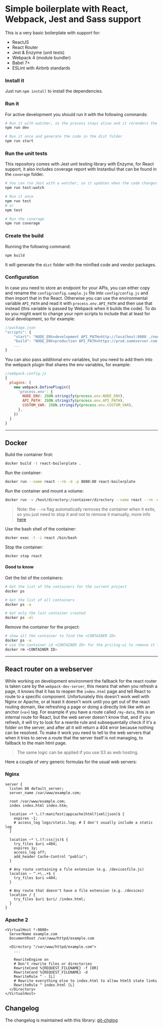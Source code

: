 # Simple boilerplate with React, Webpack, Jest and Sass support

This is a very basic boilerplate with support for:

* ReactJS
* React Router
* Jest & Enzyme (unit tests)
* Webpack 4 (module bundler)
* Babel 7+
* ESLint with Airbnb standards

### Install it

Just run `npm install` to install the dependencies.

### Run it

For active development you should run it with the following commands:

```bash
# Run it with watcher, so the process stays alive and it rerenders the page every time you apply a change to the code
npm run dev

# Run it once and generate the code in the dist folder
npm run start
```

### Run the unit tests

This repository comes with Jest unit testing library with Enzyme, for React support, it also includes coverage report with Instanbul that can be found in the `coverage` folder.

```bash
# You can run Jest with a watcher, so it updates when the code changes
npm run test:watch

# Run it once
npm run test 
# or 
npm test

# Run the coverage
npm run coverage
```

### Create the build

Running the following command:

```bash
npm build
```

It will generate the `dist` folder with the minified code and vendor packages.

### Configuration

In case you need to store an endpoint for your APIs, you can either copy and rename the `config/config.sample.js` file into `config/config.js` and then import that in the React. Otherwise you can use the environmental variable `API_PATH` and read it with `process.env.API_PATH` and then use that instead (this variable is passed by Webpack when it builds the code). To do so you might want to change your npm scripts to include that at least for local development, so for example:

```javascript
//package.json
"scripts": {
    "start": "NODE_ENV=development API_PATH=http://localhost:8080 ./node_modules/webpack/bin/webpack.js --mode development",
    "build": "NODE_ENV=production API_PATH=https://prod.someserver.com ./node_modules/webpack/bin/webpack.js --mode production",
    ...
}

```

You can also pass additional env variables, but you need to add them into the webpack plugin that shares the env variables, for example:

```javascript
//webpack.config.js
{
  plugins: [
    new webpack.DefinePlugin({
      'process.env': {
        NODE_ENV: JSON.stringify(process.env.NODE_ENV),
        API_PATH: JSON.stringify(process.env.API_PATH),
        CUSTOM_VAR: JSON.stringify(process.env.CUSTOM_VAR),
      },
    })
  ]
}
```

---

## Docker

Build the container first:

```bash
docker build -t react-boilerplate .
```

Run the container:

```bash
docker run --name react --rm -d -p 8080:80 react-boilerplate
```

Run the container and mount a volume:

```bash
docker run -v /host/directory:/container/directory --name react --rm -d -p 8080:80 react-boilerplate
```

> Note: the `--rm` flag automatically removes the container when it exits, so you just need to stop it and not to remove it manually, more info [here](https://docs.docker.com/engine/reference/run/#clean-up---rm)

Use the bash shell of the container:

```bash
docker exec -t -i react /bin/bash
```

Stop the container:

```bash
docker stop react
```

#### Good to know

Get the list of the containers:

```bash
# Get the list of the containers for the current project
docker ps

# Get the list of all containers
docker ps -a

# Get only the last container created
docker ps -al
```

Remove the container for the project:

```bash
# show all the container to find the <CONTAINER ID>
docker ps -a
# use the container id <CONTAINER ID> for the pricing-ui to remove it from the active containers
docker rm <CONTAINER ID>
```

---

## React router on a webserver

While working on development environment the fallback for the react router is taken care by the `webpack-dev-server`, this means that when you refresh a page, it knows that it has to reopen the `index.html` page and tell React to route to a specific component.
Unfortunately this doesn't work well with Nginx or Apache, or at least it doesn't work until you get out of the react routing domain, like refreshing a page or doing a directly link like with an anchor (`<a>`) tag.
For example if you have a route called `/my-data`, this is an internal route for React, but the web server doesn't know that, and if you refresh, it will try to look for a rewrite rule and subsequentally check if it's a folder on the server, and after all it will return a 404 error because nothing can be resolved.
To make it work you need to tell to the web servers that when it tries to serve a route that the server itself is not managing, to fallback to the main html page.

> The same logic can be applied if you use S3 as web hosting.

Here a couple of very generic formulas for the usual web servers:

### Nginx

```
server {
  listen 80 default_server;
  server_name /var/www/example.com;

  root /var/www/example.com;
  index index.html index.htm;

  location ~* \.(?:manifest|appcache|html?|xml|json)$ {
    expires -1;
    # access_log logs/static.log; # I don't usually include a static log
  }

  location ~* \.(?:css|js)$ {
    try_files $uri =404;
    expires 1y;
    access_log off;
    add_header Cache-Control "public";
  }

  # Any route containing a file extension (e.g. /devicesfile.js)
  location ~ ^.+\..+$ {
    try_files $uri =404;
  }

  # Any route that doesn't have a file extension (e.g. /devices)
  location / {
    try_files $uri $uri/ /index.html;
  }
}
```

### Apache 2

```
<VirtualHost *:8080>
  ServerName example.com
  DocumentRoot /var/www/httpd/example.com

  <Directory "/var/www/httpd/example.com">
    ...

    RewriteEngine on
    # Don't rewrite files or directories
    RewriteCond %{REQUEST_FILENAME} -f [OR]
    RewriteCond %{REQUEST_FILENAME} -d
    RewriteRule ^ - [L]
    # Rewrite everything else to index.html to allow html5 state links
    RewriteRule ^ index.html [L]
  </Directory>
</VirtualHost>
```

## Changelog

The changelog is maintained with this library: [git-chglog](https://github.com/git-chglog/git-chglog)